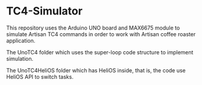 # TC4-Simulator
This repository uses the Arduino UNO board and MAX6675 module to simulate Artisan TC4 commands in order to work with Artisan coffee roaster application.

The UnoTC4 folder which uses the super-loop code structure to implement simulation.

The UnoTC4HeliOS folder which has HeliOS inside, that is, the code use HeliOS API to switch tasks.
